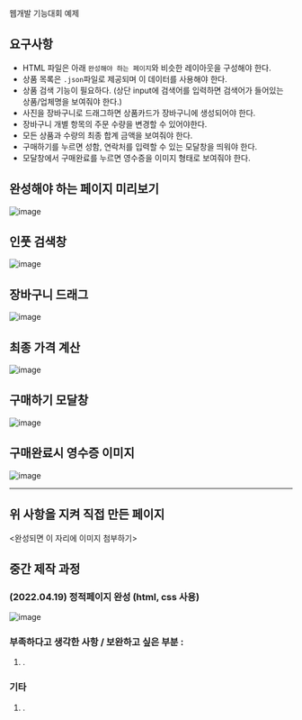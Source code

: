 웹개발 기능대회 예제

## 요구사항

- HTML 파일은 아래 `완성해야 하는 페이지`와 비슷한 레이아웃을 구성해야 한다.
- 상품 목록은 `.json`파일로 제공되며 이 데이터를 사용해야 한다.
- 상품 검색 기능이 필요하다. (상단 input에 검색어를 입력하면 검색어가 들어있는 상품/업체명을 보여줘야 한다.)
- 사진을 장바구니로 드래그하면 상품카드가 장바구니에 생성되어야 한다.
- 장바구니 개별 항목의 주문 수량을 변경할 수 있어야한다.
- 모든 상품과 수량의 최종 합계 금액을 보여줘야 한다.
- 구매하기를 누르면 성함, 연락처를 입력할 수 있는 모달창을 띄워야 한다.
- 모달창에서 구매완료를 누르면 영수증을 이미지 형태로 보여줘야 한다.

## 완성해야 하는 페이지 미리보기

![image](https://user-images.githubusercontent.com/48672106/163710068-67a28df9-18b2-4d55-b3e4-db7c0a4234cb.png)

## 인풋 검색창

![image](https://user-images.githubusercontent.com/48672106/163710172-30abe629-913a-4e7b-922a-f3d615d71082.png)

## 장바구니 드래그

![image](https://user-images.githubusercontent.com/48672106/163710183-f5bbfef3-b4fe-4945-af76-41c424e36f97.png)

## 최종 가격 계산

![image](https://user-images.githubusercontent.com/48672106/163710201-58b6179f-99a4-4605-85e6-b65617cf7cab.png)

## 구매하기 모달창

![image](https://user-images.githubusercontent.com/48672106/163710214-dbf3ca0d-4c57-4616-a5fe-2eee40aac6ae.png)

## 구매완료시 영수증 이미지

![image](https://user-images.githubusercontent.com/48672106/163710217-257d1da5-d9de-4579-ace7-83904491900e.png)

---

## 위 사항을 지켜 직접 만든 페이지

<완성되면 이 자리에 이미지 첨부하기>

## 중간 제작 과정

### (2022.04.19) 정적페이지 완성 (html, css 사용)

![image](https://user-images.githubusercontent.com/48672106/163839367-fd269bca-9514-4375-aa3e-d05f380cd448.png)


### 부족하다고 생각한 사항 / 보완하고 싶은 부분 :

1. .

### 기타

1. .
